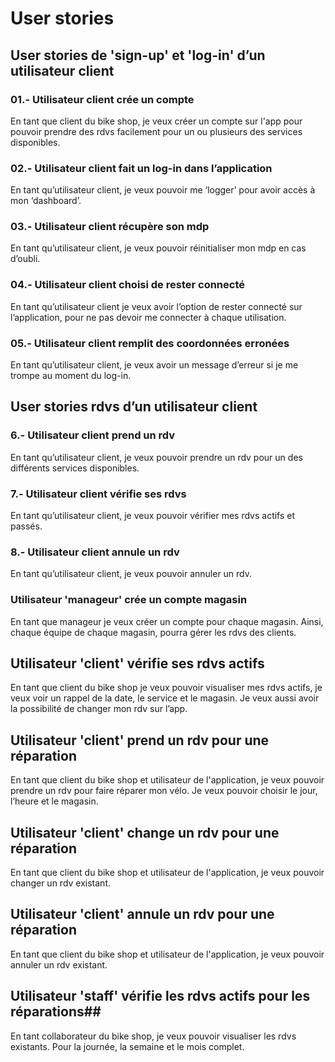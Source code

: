 # User stories # 

 

 ## User stories de 'sign-up' et 'log-in' d’un utilisateur client ## 

 

 ### 01.- Utilisateur client crée un compte ### 

En tant que client du bike shop, je veux créer un compte sur l'app pour pouvoir prendre des rdvs facilement pour un ou plusieurs des services disponibles.  

### 02.- Utilisateur client fait un log-in dans l’application ###  

En tant qu’utilisateur client, je veux pouvoir me ‘logger’ pour avoir accès à mon ‘dashboard’.  

### 03.- Utilisateur client récupère son mdp ###  

En tant qu’utilisateur client, je veux pouvoir réinitialiser mon mdp en cas d’oubli.   

### 04.- Utilisateur client choisi de rester connecté ###  

En tant qu’utilisateur client je veux avoir l’option de rester connecté sur l’application, pour ne pas devoir me connecter à chaque utilisation. 

### 05.- Utilisateur client remplit des coordonnées erronées ###  

En tant qu’utilisateur client, je veux avoir un message d’erreur si je me trompe au moment du log-in. 

 

## User stories rdvs d’un utilisateur client ## 

 

### 6.- Utilisateur client prend un rdv ###  

En tant qu’utilisateur client, je veux pouvoir prendre un rdv pour un des différents services disponibles. 

### 7.- Utilisateur client vérifie ses rdvs ###  

En tant qu’utilisateur client, je veux pouvoir vérifier mes rdvs actifs et passés. 

### 8.- Utilisateur client annule un rdv ###  

En tant qu’utilisateur client, je veux pouvoir annuler un rdv. 

 

 

 

### Utilisateur 'manageur' crée un compte magasin ### 

En tant que manageur je veux créer un compte pour chaque magasin. Ainsi, chaque équipe de chaque magasin, pourra gérer les rdvs des clients.  

## Utilisateur 'client' vérifie ses rdvs actifs  ## 

En tant que client du bike shop je veux pouvoir visualiser mes rdvs actifs, je veux voir un rappel de la date, le service et le magasin. Je veux aussi avoir la possibilité de changer mon rdv sur l’app.  

## Utilisateur 'client' prend un rdv pour une réparation ##  

En tant que client du bike shop et utilisateur de l'application, je veux pouvoir prendre un rdv pour faire réparer mon vélo. Je veux pouvoir choisir le jour, l’heure et le magasin.   

## Utilisateur 'client' change un rdv pour une réparation ##  

En tant que client du bike shop et utilisateur de l'application, je veux pouvoir changer un rdv existant.   

## Utilisateur 'client' annule un rdv pour une réparation ##  

En tant que client du bike shop et utilisateur de l'application, je veux pouvoir annuler un rdv existant.   

## Utilisateur 'staff' vérifie les rdvs actifs pour les réparations##  

En tant collaborateur du bike shop, je veux pouvoir visualiser les rdvs existants.  Pour la journée, la semaine et le mois complet.   

 
